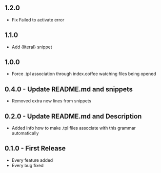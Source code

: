 ## 1.2.0
* Fix Failed to activate error

## 1.1.0
* Add {literal} snippet

## 1.0.0 
* Force .tpl association through index.coffee watching files being opened

## 0.4.0 - Update README.md and snippets
* Removed extra new lines from snippets

## 0.2.0 - Update README.md and Description
* Added info how to make .tpl files associate with this grammar automatically

## 0.1.0 - First Release
* Every feature added
* Every bug fixed
